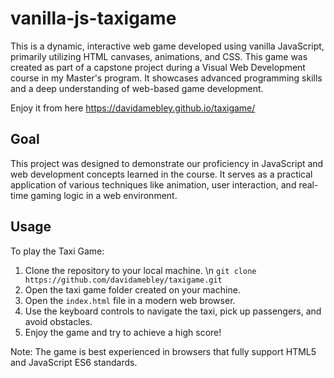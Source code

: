 # vanilla-js-taxigame
This is a dynamic, interactive web game developed using vanilla JavaScript, primarily utilizing HTML canvases, animations, and CSS. This game was created as part of a capstone project during a Visual Web Development course in my Master's program. It showcases advanced programming skills and a deep understanding of web-based game development.

Enjoy it from here https://davidamebley.github.io/taxigame/
## Goal
This project was designed to demonstrate our proficiency in JavaScript and web development concepts learned in the course. It serves as a practical application of various techniques like animation, user interaction, and real-time gaming logic in a web environment.

## Usage
To play the Taxi Game:
1. Clone the repository to your local machine.
   \n `git clone https://github.com/davidamebley/taxigame.git`
2. Open the taxi game folder created on your machine.
4. Open the `index.html` file in a modern web browser.
5. Use the keyboard controls to navigate the taxi, pick up passengers, and avoid obstacles.
6. Enjoy the game and try to achieve a high score!

Note: The game is best experienced in browsers that fully support HTML5 and JavaScript ES6 standards.
